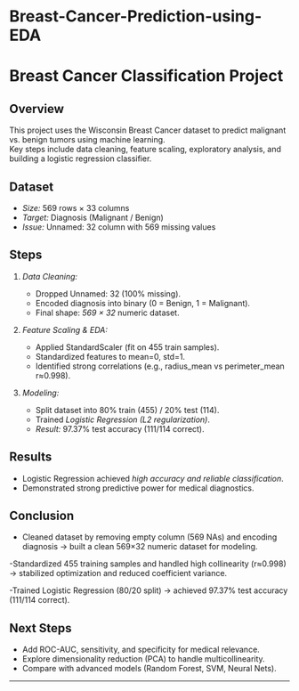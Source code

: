 # Breast-Cancer-Prediction-using-EDA
# Breast Cancer Classification Project

## Overview
This project uses the Wisconsin Breast Cancer dataset to predict malignant vs. benign tumors using machine learning.  
Key steps include data cleaning, feature scaling, exploratory analysis, and building a logistic regression classifier.

## Dataset
- *Size:* 569 rows × 33 columns  
- *Target:* Diagnosis (Malignant / Benign)  
- *Issue:* Unnamed: 32 column with 569 missing values  

## Steps
1. *Data Cleaning:*  
   - Dropped Unnamed: 32 (100% missing).  
   - Encoded diagnosis into binary (0 = Benign, 1 = Malignant).  
   - Final shape: *569 × 32* numeric dataset.  

2. *Feature Scaling & EDA:*  
   - Applied StandardScaler (fit on 455 train samples).  
   - Standardized features to mean=0, std=1.  
   - Identified strong correlations (e.g., radius_mean vs perimeter_mean r≈0.998).  

3. *Modeling:*  
   - Split dataset into 80% train (455) / 20% test (114).  
   - Trained *Logistic Regression (L2 regularization)*.  
   - *Result:* 97.37% test accuracy (111/114 correct).  

## Results
- Logistic Regression achieved *high accuracy and reliable classification*.  
- Demonstrated strong predictive power for medical diagnostics.
## Conclusion
- Cleaned dataset by removing empty column (569 NAs) and encoding diagnosis → built a clean 569×32 numeric dataset for modeling.

-Standardized 455 training samples and handled high collinearity (r≈0.998) → stabilized optimization and reduced coefficient variance.

-Trained Logistic Regression (80/20 split) → achieved 97.37% test accuracy (111/114 correct).

## Next Steps
- Add ROC-AUC, sensitivity, and specificity for medical relevance.  
- Explore dimensionality reduction (PCA) to handle multicollinearity.  
- Compare with advanced models (Random Forest, SVM, Neural Nets).  

---
